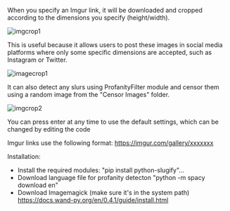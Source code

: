 When you specify an Imgur link, it will be downloaded and cropped according to the dimensions you specify (height/width).

![imgcrop1](https://user-images.githubusercontent.com/92279236/137273810-5c9a823e-4dea-4394-bc76-3f394b65a041.png)

This is useful because it allows users to post these images in social media platforms where only some specific dimensions are accepted, such as Instagram or Twitter.

![imagecrop1](https://user-images.githubusercontent.com/92279236/137273616-62f2637d-574f-4a04-aad0-972f384e4d8b.png)

It can also detect any slurs using ProfanityFilter module and censor them using a random image from the "Censor Images" folder.

![imgcrop2](https://user-images.githubusercontent.com/92279236/137273917-c7eda3d5-2f10-4154-a91e-1f3f2db1a8b8.png)

You can press enter at any time to use the default settings, which can be changed by editing the code

Imgur links use the following format: https://imgur.com/gallery/xxxxxxx


Installation:
- Install the required modules: "pip install python-slugify"... 
- Download language file for profanity detecton "python -m spacy download en"
- Download Imagemagick (make sure it's in the system path) https://docs.wand-py.org/en/0.4.1/guide/install.html
